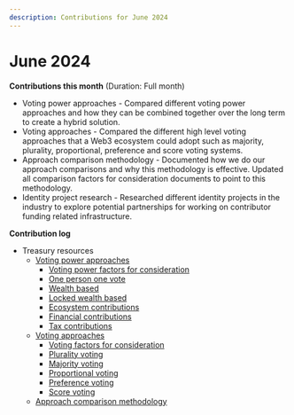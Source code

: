 ```yaml
---
description: Contributions for June 2024
---
```


# June 2024

**Contributions this month** (Duration: Full month)

* Voting power approaches - Compared different voting power approaches and how they can be combined together over the long term to create a hybrid solution.
* Voting approaches - Compared the different high level voting approaches that a Web3 ecosystem could adopt such as majority, plurality, proportional, preference and score voting systems.
* Approach comparison methodology - Documented how we do our approach comparisons and why this methodology is effective. Updated all comparison factors for consideration documents to point to this methodology.
* Identity project research - Researched different identity projects in the industry to explore potential partnerships for working on contributor funding related infrastructure.



**Contribution log**

* Treasury resources
  * [Voting power approaches](https://docs.treasuries.co/voting/voting-power-approaches)
    * [Voting power factors for consideration](https://docs.treasuries.co/voting/voting-power-approaches/voting-power-factors-for-consideration)
    * [One person one vote](https://docs.treasuries.co/voting/voting-power-approaches/one-person-one-vote)
    * [Wealth based](https://docs.treasuries.co/voting/voting-power-approaches/wealth-based)
    * [Locked wealth based](https://docs.treasuries.co/voting/voting-power-approaches/locked-wealth-based)
    * [Ecosystem contributions](https://docs.treasuries.co/voting/voting-power-approaches/ecosystem-contributions)
    * [Financial contributions](../../../roadmap/other-areas-of-focus.md)
    * [Tax contributions](https://docs.treasuries.co/voting/voting-power-approaches/tax-contributions)
  * [Voting approaches](https://docs.treasuries.co/voting/voting-approaches)
    * [Voting factors for consideration](https://docs.treasuries.co/voting/voting-approaches/voting-factors-for-consideration)
    * [Plurality voting](https://docs.treasuries.co/voting/voting-approaches/plurality-voting)
    * [Majority voting](https://docs.treasuries.co/voting/voting-approaches/majority-voting)
    * [Proportional voting](https://docs.treasuries.co/voting/voting-approaches/proportional-voting)
    * [Preference voting](https://docs.treasuries.co/voting/voting-approaches/preference-voting)
    * [Score voting](../../../roadmap/other-areas-of-focus.md)
  * [Approach comparison methodology](https://docs.treasuries.co/analysis/approach-comparison-methodology)
